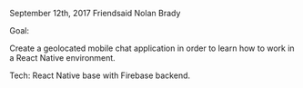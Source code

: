 September 12th, 2017
Friendsaid
Nolan Brady

Goal:

Create a geolocated mobile chat application in order to learn how to work in a React Native environment.

Tech:
  React Native base with Firebase backend.
